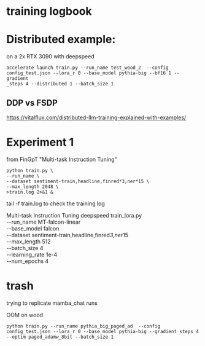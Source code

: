 # training logbook

# Distributed example:

on a 2x RTX 3090 with deepspeed
```
accelerate launch train.py --run_name test_wood_2  --config config_test.json --lora_r 0 --base_model pythia-big --bf16 1 --gradient
_steps 4 --distributed 1 --batch_size 1
```


## DDP vs FSDP
https://vitalflux.com/distributed-llm-training-explained-with-examples/


# Experiment 1

from FinGpT "Multi-task Instruction Tuning"

```
python train.py \
--run_name \ 
--dataset sentiment-train,headline,finred*3,ner*15 \
--max_length 2048 \
>train.log 2>&1 &
```
tail -f train.log
to check the training log

Multi-task Instruction Tuning
deepspeed train_lora.py \
--run_name MT-falcon-linear \
--base_model falcon \
--dataset sentiment-train,headline,finred*3,ner*15 \
--max_length 512 \
--batch_size 4 \
--learning_rate 1e-4 \
--num_epochs 4



# trash


trying to replicate mamba_chat runs

OOM on wood
```
python train.py --run_name pythia_big_paged_ad  --config config_test.json --lora_r 0 --base_model pythia-big --gradient_steps 4 --optim paged_adamw_8bit --batch_size 1
```
